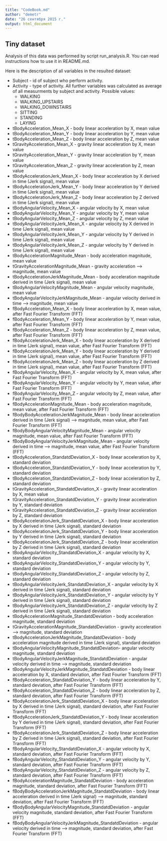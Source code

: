 ```yaml
---
title: "CodeBook.md"
author: "demetr"
date: "26 сентября 2015 г."
output: html_document
---
```


## Tiny dataset

Analysis of this data was performed by script run_analysis.R. You can read instructions how to use it in README.md.

Here is the description of all variables in the resulted dataset:

* Subject - id of subject who perform activity.
* Activity - type of activity. All further variables was calculated as average of all measurments by subject and activity. Possible values: 
  * WALKING
  * WALKING_UPSTAIRS
  * WALKING_DOWNSTAIRS
  * SITTING
  * STANDING
  * LAYING
* tBodyAcceleration_Mean_X - body linear acceleration by X, mean value
* tBodyAcceleration_Mean_Y - body linear acceleration by Y, mean value
* tBodyAcceleration_Mean_Z - body linear acceleration by Z, mean value
* tGravityAcceleration_Mean_X - gravity linear acceleration by X, mean value
* tGravityAcceleration_Mean_Y - gravity linear acceleration by Y, mean value
* tGravityAcceleration_Mean_Z - gravity linear acceleration by Z, mean value
* tBodyAccelerationJerk_Mean_X - body linear acceleration by X derived in time (Jerk signal), mean value
* tBodyAccelerationJerk_Mean_Y - body linear acceleration by Y derived in time (Jerk signal), mean value       
* tBodyAccelerationJerk_Mean_Z - body linear acceleration by Z derived in time (Jerk signal), mean value
* tBodyAngularVelocity_Mean_X - angular velocity by X, mean value
* tBodyAngularVelocity_Mean_Y - angular velocity by Y, mean value
* tBodyAngularVelocity_Mean_Z - angular velocity by Z, mean value
* tBodyAngularVelocityJerk_Mean_X - angular velocity by X derived in time (Jerk signal), mean value
* tBodyAngularVelocityJerk_Mean_Y - angular velocity by Y derived in time (Jerk signal), mean value
* tBodyAngularVelocityJerk_Mean_Z - angular velocity by Y derived in time (Jerk signal), mean value
* tBodyAccelerationMagnitude_Mean - body acceleration magnitude, mean value
* tGravityAccelerationMagnitude_Mean - gravity acceleration --> magnitude, mean value
* tBodyAccelerationJerkMagnitude_Mean - body acceleration magnitude derived in time (Jerk signal), mean value
* tBodyAngularVelocityMagnitude_Mean - angular velocity magnitude, mean value
* tBodyAngularVelocityJerkMagnitude_Mean - angular velocity derived in time --> magnitude, mean value
* fBodyAcceleration_Mean_X - body linear acceleration by X, mean value, after Fast Fourier Transform (FFT)
* fBodyAcceleration_Mean_Y - body linear acceleration by Y, mean value, after Fast Fourier Transform (FFT)
* fBodyAcceleration_Mean_Z - body linear acceleration by Z, mean value, after Fast Fourier Transform (FFT)
* fBodyAccelerationJerk_Mean_X - body linear acceleration by X derived in time (Jerk signal), mean value, after Fast Fourier Transform (FFT)
* fBodyAccelerationJerk_Mean_Y - body linear acceleration by Y derived in time (Jerk signal), mean value, after Fast Fourier Transform (FFT)
* fBodyAccelerationJerk_Mean_Z - body linear acceleration by Z derived in time (Jerk signal), mean value, after Fast Fourier Transform (FFT)
* fBodyAngularVelocity_Mean_X - angular velocity by X, mean value, after Fast Fourier Transform (FFT)
* fBodyAngularVelocity_Mean_Y - angular velocity by Y, mean value, after Fast Fourier Transform (FFT)
* fBodyAngularVelocity_Mean_Z - angular velocity by Z, mean value, after Fast Fourier Transform (FFT)
* fBodyAccelerationMagnitude_Mean - body acceleration magnitude, mean value, after Fast Fourier Transform (FFT)
* fBodyBodyAccelerationJerkMagnitude_Mean - body linear acceleration derived in time (Jerk signal) --> magnitude, mean value, after Fast Fourier Transform (FFT)
* fBodyBodyAngularVelocityMagnitude_Mean - angular velocity magnitude, mean value, after Fast Fourier Transform (FFT)
* fBodyBodyAngularVelocityJerkMagnitude_Mean - angular velocity derived in time --> magnitude, mean value, after Fast Fourier Transform (FFT)
* tBodyAcceleration_StandatdDeviation_X - body linear acceleration by X, standard deviation
* tBodyAcceleration_StandatdDeviation_Y - body linear acceleration by Y, standard deviation
* tBodyAcceleration_StandatdDeviation_Z - body linear acceleration by Z, standard deviation
* tGravityAcceleration_StandatdDeviation_X - gravity linear acceleration by X, mean value
* tGravityAcceleration_StandatdDeviation_Y - gravity linear acceleration by Y, standard deviation
* tGravityAcceleration_StandatdDeviation_Z - gravity linear acceleration by Z, standard deviation
* tBodyAccelerationJerk_StandatdDeviation_X - body linear acceleration by X derived in time (Jerk signal), standard deviation
* tBodyAccelerationJerk_StandatdDeviation_Y - body linear acceleration by Y derived in time (Jerk signal), standard deviation
* tBodyAccelerationJerk_StandatdDeviation_Z - body linear acceleration by Z derived in time (Jerk signal), standard deviation
* tBodyAngularVelocity_StandatdDeviation_X - angular velocity by X, standard deviation
* tBodyAngularVelocity_StandatdDeviation_Y - angular velocity by Y, standard deviation
* tBodyAngularVelocity_StandatdDeviation_Z - angular velocity by Z, standard deviation
* tBodyAngularVelocityJerk_StandatdDeviation_X - angular velocity by X derived in time (Jerk signal), standard deviation
* tBodyAngularVelocityJerk_StandatdDeviation_Y - angular velocity by Y derived in time (Jerk signal), standard deviation
* tBodyAngularVelocityJerk_StandatdDeviation_Z - angular velocity by Z derived in time (Jerk signal), standard deviation
* tBodyAccelerationMagnitude_StandatdDeviation - body acceleration magnitude, standard deviation
* tGravityAccelerationMagnitude_StandatdDeviation - gravity acceleration --> magnitude, standard deviation
* tBodyAccelerationJerkMagnitude_StandatdDeviation - body acceleration magnitude derived in time (Jerk signal), standard deviation
* tBodyAngularVelocityMagnitude_StandatdDeviation- angular velocity magnitude, standard deviation
* tBodyAngularVelocityJerkMagnitude_StandatdDeviation - angular velocity derived in time --> magnitude, standard deviation
* tBodyAngularVelocityJerkMagnitude_StandatdDeviation - body linear acceleration by X, standard deviation, after Fast Fourier Transform (FFT)
* fBodyAcceleration_StandatdDeviation_Y - body linear acceleration by Y, standard deviation, after Fast Fourier Transform (FFT)
* fBodyAcceleration_StandatdDeviation_Z - body linear acceleration by Z, standard deviation, after Fast Fourier Transform (FFT)
* fBodyAccelerationJerk_StandatdDeviation_X - body linear acceleration by X derived in time (Jerk signal), standard deviation, after Fast Fourier Transform (FFT)
* fBodyAccelerationJerk_StandatdDeviation_Y - body linear acceleration by Y derived in time (Jerk signal), standard deviation, after Fast Fourier Transform (FFT)
* fBodyAccelerationJerk_StandatdDeviation_Z - body linear acceleration by Z derived in time (Jerk signal), standard deviation, after Fast Fourier Transform (FFT)
* fBodyAngularVelocity_StandatdDeviation_X - angular velocity by X, standard deviation, after Fast Fourier Transform (FFT)
* fBodyAngularVelocity_StandatdDeviation_Y - angular velocity by Y, standard deviation, after Fast Fourier Transform (FFT)
* fBodyAngularVelocity_StandatdDeviation_Z - angular velocity by Z, standard deviation, after Fast Fourier Transform (FFT)
* fBodyAccelerationMagnitude_StandatdDeviation - body acceleration magnitude, standard deviation, after Fast Fourier Transform (FFT)
* fBodyBodyAccelerationJerkMagnitude_StandatdDeviation - body linear acceleration derived in time (Jerk signal) --> magnitude, standard deviation, after Fast Fourier Transform (FFT)
* fBodyBodyAngularVelocityMagnitude_StandatdDeviation - angular velocity magnitude, standard deviation, after Fast Fourier Transform (FFT)
* fBodyBodyAngularVelocityJerkMagnitude_StandatdDeviation - angular velocity derived in time --> magnitude, standard deviation, after Fast Fourier Transform (FFT)